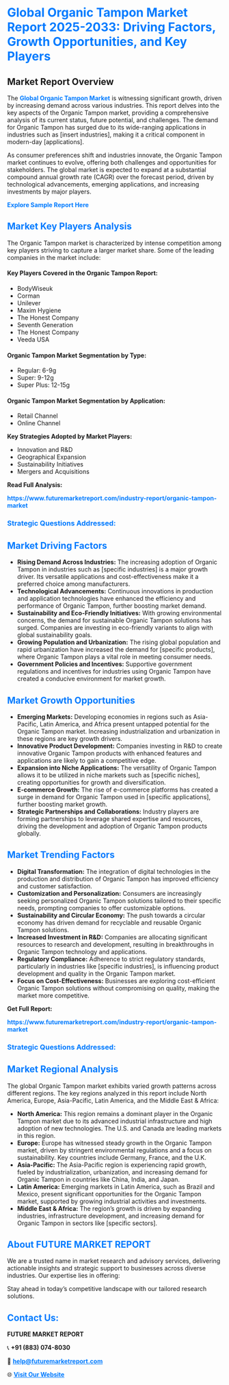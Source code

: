 <h1 style="color: #007BFF;">Global Organic Tampon Market Report 2025-2033: Driving Factors, Growth Opportunities, and Key Players</h1>

<section id="overview">
<h2>Market Report Overview</h2>
<p>The <a href="https://www.futuremarketreport.com/industry-report/organic-tampon-market" style="color: #007BFF; text-decoration: none;"><strong>Global Organic Tampon Market</strong></a> is witnessing significant growth, driven by increasing demand across various industries. This report delves into the key aspects of the Organic Tampon market, providing a comprehensive analysis of its current status, future potential, and challenges. The demand for Organic Tampon has surged due to its wide-ranging applications in industries such as [insert industries], making it a critical component in modern-day [applications].</p>
<p>As consumer preferences shift and industries innovate, the Organic Tampon market continues to evolve, offering both challenges and opportunities for stakeholders. The global market is expected to expand at a substantial compound annual growth rate (CAGR) over the forecast period, driven by technological advancements, emerging applications, and increasing investments by major players.</p>
</section>

<section id="overview">
<p><a href="https://www.futuremarketreport.com/request-sample/reportId=93110" style="color: #007BFF; text-decoration: none;"><strong>Explore Sample Report Here</strong></a></p>
</section>

<section id="key-players">
<h2 style="color: #007BFF;">Market Key Players Analysis</h2>
<p>The Organic Tampon market is characterized by intense competition among key players striving to capture a larger market share. Some of the leading companies in the market include:</p>
<h4>Key Players Covered in the Organic Tampon Report:</h4>
<ul><li>BodyWiseuk</li><li>Corman</li><li>Unilever</li><li>Maxim Hygiene</li><li>The Honest Company</li><li>Seventh Generation</li><li>The Honest Company</li><li>Veeda USA</li></ul>
<h4>Organic Tampon Market Segmentation by Type:</h4>
<ul><li>Regular: 6-9g</li><li>Super: 9-12g</li><li>Super Plus: 12-15g</li></ul>

<h4>Organic Tampon Market Segmentation by Application:</h4>
<ul><li>Retail Channel</li><li>Online Channel</li></ul>
<p><strong>Key Strategies Adopted by Market Players:</strong></p>
<ul>
<li>Innovation and R&D</li>
<li>Geographical Expansion</li>
<li>Sustainability Initiatives</li>
<li>Mergers and Acquisitions</li>
</ul>
</section>

<section>
<p><strong>Read Full Analysis: </strong></p><a href="https://www.futuremarketreport.com/industry-report/organic-tampon-market" style="color: #007BFF; text-decoration: none;"><strong>https://www.futuremarketreport.com/industry-report/organic-tampon-market</strong></a>
<h3 style="color: #007BFF;">Strategic Questions Addressed:</h3>
</section>

<section id="driving-factors">
<h2 style="color: #007BFF;">Market Driving Factors</h2>
<ul>
<li><strong>Rising Demand Across Industries:</strong> The increasing adoption of Organic Tampon in industries such as [specific industries] is a major growth driver. Its versatile applications and cost-effectiveness make it a preferred choice among manufacturers.</li>
<li><strong>Technological Advancements:</strong> Continuous innovations in production and application technologies have enhanced the efficiency and performance of Organic Tampon, further boosting market demand.</li>
<li><strong>Sustainability and Eco-Friendly Initiatives:</strong> With growing environmental concerns, the demand for sustainable Organic Tampon solutions has surged. Companies are investing in eco-friendly variants to align with global sustainability goals.</li>
<li><strong>Growing Population and Urbanization:</strong> The rising global population and rapid urbanization have increased the demand for [specific products], where Organic Tampon plays a vital role in meeting consumer needs.</li>
<li><strong>Government Policies and Incentives:</strong> Supportive government regulations and incentives for industries using Organic Tampon have created a conducive environment for market growth.</li>
</ul>
</section>

<section id="growth-opportunities">
<h2 style="color: #007BFF;">Market Growth Opportunities</h2>
<ul>
<li><strong>Emerging Markets:</strong> Developing economies in regions such as Asia-Pacific, Latin America, and Africa present untapped potential for the Organic Tampon market. Increasing industrialization and urbanization in these regions are key growth drivers.</li>
<li><strong>Innovative Product Development:</strong> Companies investing in R&D to create innovative Organic Tampon products with enhanced features and applications are likely to gain a competitive edge.</li>
<li><strong>Expansion into Niche Applications:</strong> The versatility of Organic Tampon allows it to be utilized in niche markets such as [specific niches], creating opportunities for growth and diversification.</li>
<li><strong>E-commerce Growth:</strong> The rise of e-commerce platforms has created a surge in demand for Organic Tampon used in [specific applications], further boosting market growth.</li>
<li><strong>Strategic Partnerships and Collaborations:</strong> Industry players are forming partnerships to leverage shared expertise and resources, driving the development and adoption of Organic Tampon products globally.</li>
</ul>
</section>

<section id="trending-factors">
<h2 style="color: #007BFF;">Market Trending Factors</h2>
<ul>
<li><strong>Digital Transformation:</strong> The integration of digital technologies in the production and distribution of Organic Tampon has improved efficiency and customer satisfaction.</li>
<li><strong>Customization and Personalization:</strong> Consumers are increasingly seeking personalized Organic Tampon solutions tailored to their specific needs, prompting companies to offer customizable options.</li>
<li><strong>Sustainability and Circular Economy:</strong> The push towards a circular economy has driven demand for recyclable and reusable Organic Tampon solutions.</li>
<li><strong>Increased Investment in R&D:</strong> Companies are allocating significant resources to research and development, resulting in breakthroughs in Organic Tampon technology and applications.</li>
<li><strong>Regulatory Compliance:</strong> Adherence to strict regulatory standards, particularly in industries like [specific industries], is influencing product development and quality in the Organic Tampon market.</li>
<li><strong>Focus on Cost-Effectiveness:</strong> Businesses are exploring cost-efficient Organic Tampon solutions without compromising on quality, making the market more competitive.</li>
</ul>
</section>

<section>
<p><strong>Get Full Report: </strong></p><a href="https://www.futuremarketreport.com/industry-report/organic-tampon-market" style="color: #007BFF; text-decoration: none;"><strong>https://www.futuremarketreport.com/industry-report/organic-tampon-market</strong></a>
<h3 style="color: #007BFF;">Strategic Questions Addressed:</h3>
</section>


<section id="regional-analysis">
<h2 style="color: #007BFF;">Market Regional Analysis</h2>
<p>The global Organic Tampon market exhibits varied growth patterns across different regions. The key regions analyzed in this report include North America, Europe, Asia-Pacific, Latin America, and the Middle East & Africa:</p>
<ul>
<li><strong>North America:</strong> This region remains a dominant player in the Organic Tampon market due to its advanced industrial infrastructure and high adoption of new technologies. The U.S. and Canada are leading markets in this region.</li>
<li><strong>Europe:</strong> Europe has witnessed steady growth in the Organic Tampon market, driven by stringent environmental regulations and a focus on sustainability. Key countries include Germany, France, and the U.K.</li>
<li><strong>Asia-Pacific:</strong> The Asia-Pacific region is experiencing rapid growth, fueled by industrialization, urbanization, and increasing demand for Organic Tampon in countries like China, India, and Japan.</li>
<li><strong>Latin America:</strong> Emerging markets in Latin America, such as Brazil and Mexico, present significant opportunities for the Organic Tampon market, supported by growing industrial activities and investments.</li>
<li><strong>Middle East & Africa:</strong> The region’s growth is driven by expanding industries, infrastructure development, and increasing demand for Organic Tampon in sectors like [specific sectors].</li>
</ul>
</section>

<footer>
<h2 style="color: #007BFF;">About FUTURE MARKET REPORT</h2>
<p>We are a trusted name in market research and advisory services, delivering actionable insights and strategic support to businesses across diverse industries. Our expertise lies in offering:</p>

<p>Stay ahead in today’s competitive landscape with our tailored research solutions.</p>

<h2 style="color: #007BFF;">Contact Us:</h2>
<p><strong>FUTURE MARKET REPORT</strong></p>
<p>📞 <strong>+91 (883) 074-8030</strong></p>
<p>📧 <strong><a href="mailto:help@futuremarketreport.com" style="color: #007BFF;">help@futuremarketreport.com</a></strong></p>
<p>🌐 <strong><a href="https://www.futuremarketreport.com/" style="color: #007BFF;">Visit Our Website</a></strong></p>
</footer>